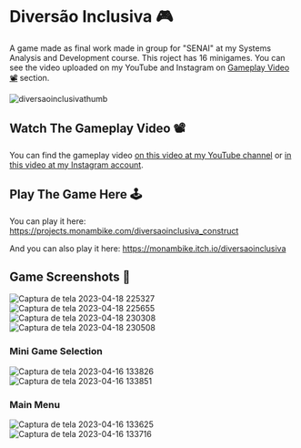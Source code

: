 # Diversão Inclusiva 🎮

A game made as final work made in group for "SENAI" at my Systems Analysis and Development course. This roject has 16 minigames.
You can see the video uploaded on my YouTube and Instagram on [Gameplay Video 📽️](#gameplay-video-%EF%B8%8F) section.

![diversaoinclusivathumb](https://github.com/monambike/diversaoinclusiva_construct/assets/35270174/a31bdb99-ae38-4962-a36a-750cf326bb10)

## Watch The Gameplay Video 📽️

You can find the gameplay video [on this video at my YouTube channel](https://www.youtube.com/watch?v=49rcFSyEFk0) or [in this video at my Instagram account](https://www.instagram.com/reel/CrKav5EMpvP/?utm_source=ig_web_copy_link&igshid=MTIyMzRjYmRlZg==).

## Play The Game Here 🕹️

You can play it here: https://projects.monambike.com/diversaoinclusiva_construct

And you can also play it here: https://monambike.itch.io/diversaoinclusiva

## Game Screenshots 📸

![Captura de tela 2023-04-18 225327](https://github.com/monambike/diversaoinclusiva_construct/assets/35270174/a6b5ac50-c796-4f62-acc8-faae3a96907d)
![Captura de tela 2023-04-18 225655](https://github.com/monambike/diversaoinclusiva_construct/assets/35270174/a973cd3c-ef2e-4cb2-ae00-cb7690f09df6)
![Captura de tela 2023-04-18 230308](https://github.com/monambike/diversaoinclusiva_construct/assets/35270174/3680d03a-507f-4fd9-a6e8-49e800d39b22)
![Captura de tela 2023-04-18 230508](https://github.com/monambike/diversaoinclusiva_construct/assets/35270174/73f76790-76ed-4ad7-a24e-a6d68dedc176)

### Mini Game Selection

![Captura de tela 2023-04-16 133826](https://github.com/monambike/diversao-inclusiva/assets/35270174/91099770-f7b6-49ea-b19b-75e8874e5690)
![Captura de tela 2023-04-16 133851](https://github.com/monambike/diversao-inclusiva/assets/35270174/594f6271-73a4-4a95-8309-cc65316837c7)

### Main Menu

![Captura de tela 2023-04-16 133625](https://github.com/monambike/diversao-inclusiva/assets/35270174/af0dd09c-00e0-409f-a0cc-bfa2f54e6cc6)
![Captura de tela 2023-04-16 133716](https://github.com/monambike/diversao-inclusiva/assets/35270174/6d8852fc-b3a7-4992-93b8-275aed3404c1)
